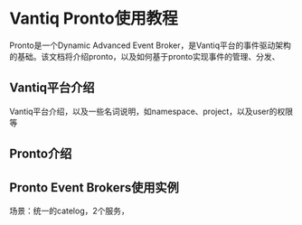 # Vantiq Pronto使用教程

Pronto是一个Dynamic Advanced Event Broker​，是Vantiq平台的事件驱动架构的基础。该文档将介绍pronto，以及如何基于pronto实现事件的管理、分发、

## Vantiq平台介绍
Vantiq平台介绍，以及一些名词说明，如namespace、project，以及user的权限等

## Pronto介绍

## Pronto Event Brokers使用实例

场景：统一的catelog，2个服务，